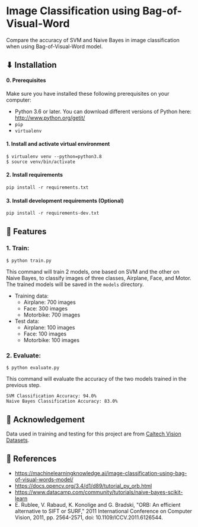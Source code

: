# Image Classification using Bag-of-Visual-Word
Compare the accuracy of SVM and Naive Bayes in image classification when using Bag-of-Visual-Word model.

## ⬇ Installation

#### 0. Prerequisites
Make sure you have installed these following prerequisites on your computer:
- Python 3.6 or later.
You can download different versions of Python here:
http://www.python.org/getit/
- `pip`
- `virtualenv`

#### 1. Install and activate virtual environment
```
$ virtualenv venv --python=python3.8
$ source venv/bin/activate
```

#### 2. Install requirements
```
pip install -r requirements.txt
```

#### 3. Install development requirements (Optional)
```
pip install -r requirements-dev.txt
```

## 🚀 Features
### 1. Train:
```
$ python train.py
```
This command will train 2 models, one based on SVM and the other on Naive Bayes, to classify images of three classes, Airplane, Face, and Motor. The trained models will be saved in the `models` directory.
- Training data:
    - Airplane: 700 images
    - Face: 300 images
    - Motorbike: 700 images
- Test data:
    - Airplane: 100 images
    - Face: 100 images
    - Motorbike: 100 images
### 2. Evaluate:
```
$ python evaluate.py
```
This command will evaluate the accuracy of the two models trained in the previous step.
```text
SVM Classification Accuracy: 94.0%
Naive Bayes Classification Accuracy: 83.0%
```
## 🤟 Acknowledgement
Data used in training and testing for this project are from [Caltech Vision Datasets](https://drive.google.com/drive/folders/1kLMG1pa3xV_TwK0DnibSbjYrj_hjGttf).

## 📄 References
- https://machinelearningknowledge.ai/image-classification-using-bag-of-visual-words-model/
- https://docs.opencv.org/3.4/d1/d89/tutorial_py_orb.html
- https://www.datacamp.com/community/tutorials/naive-bayes-scikit-learn
- E. Rublee, V. Rabaud, K. Konolige and G. Bradski, "ORB: An efficient alternative to SIFT or SURF," 2011 International Conference on Computer Vision, 2011, pp. 2564-2571, doi: 10.1109/ICCV.2011.6126544.
